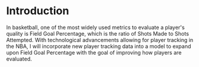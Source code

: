 # Introduction

In basketball, one of the most widely used metrics to evaluate a player's quality is Field Goal Percentage, which is the ratio of Shots Made to Shots Attempted. With technological advancements allowing for player tracking in the NBA, I will incorporate new player tracking data into a model to expand upon Field Goal Percentage with the goal of improving how players are evaluated.
